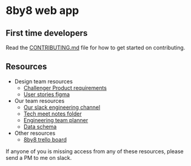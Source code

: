 # 8by8 web app


## First time developers

Read the [CONTRIBUTING.md](CONTRIBUTING.md) file for how to get started on contributing.

## Resources

- Design team resources
  - [Challenger Product requirements](https://docs.google.com/document/d/1IksZ9cS4pL7F15--y_ehdsNq39UXnvTKhcmZfe3kphw/edit#)
  - [User stories figma](https://www.figma.com/file/0Q2tpQqi9sYcIA3ZyiX3PF/8BY8_POD_Jul30?node-id=9%3A3)
- Our team resources
  - [Our slack engineering channel](https://app.slack.com/client/T01UFAS7H33/C027FL9J6Q6)
  - [Tech meet notes folder](https://drive.google.com/drive/folders/16GFweS5XBMkJ-U1t1mUzzOLJjbMmx4o7)
  - [Engineering team planner](https://docs.google.com/document/d/1_WZn11hIymzSd0zRWT1iZlIP8ILUxasaGWlsEAtsG30/edit)
  - [Data schema](https://docs.google.com/document/d/1IUDqY38GozFuU9b766OL7mhGuWvkcZF3WX7oc0OQnMc/edit)
- Other resources
  - [8by8 trello board](https://trello.com/b/SbQIdVFR/8by8-all-team)

If anyone of you is missing access from any of these resources, please send a PM to me on slack.
